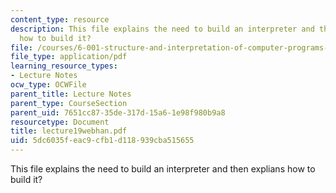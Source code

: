 ```yaml
---
content_type: resource
description: This file explains the need to build an interpreter and then explians
  how to build it?
file: /courses/6-001-structure-and-interpretation-of-computer-programs-spring-2005/5dc6035feac9cfb1d118939cba515655_lecture19webhan.pdf
file_type: application/pdf
learning_resource_types:
- Lecture Notes
ocw_type: OCWFile
parent_title: Lecture Notes
parent_type: CourseSection
parent_uid: 7651cc87-35de-317d-15a6-1e98f980b9a8
resourcetype: Document
title: lecture19webhan.pdf
uid: 5dc6035f-eac9-cfb1-d118-939cba515655
---
```

This file explains the need to build an interpreter and then explians how to build it?

